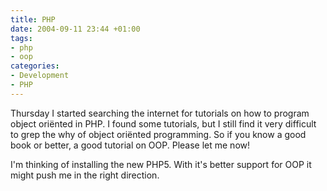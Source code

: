 ```yaml
---
title: PHP
date: 2004-09-11 23:44 +01:00
tags:
- php
- oop
categories:
- Development
- PHP
---
```

Thursday I started searching the internet for tutorials on how to program object oriënted in PHP.
I found some tutorials, but I still find it very difficult to grep the why of object oriënted programming.
So if you know a good book or better, a good tutorial on OOP. Please let me now!

I'm thinking of installing the new PHP5. With it's better support for OOP it might push me in the right direction.